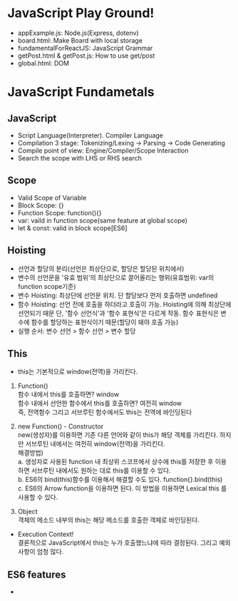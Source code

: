 # JavaScript Play Ground!

- appExample.js: Node.js(Express, dotenv)
- board.html: Make Board with local storage
- fundamentalForReactJS: JavaScript Grammar
- getPost.html & getPost.js: How to use get/post
- global.html: DOM

# JavaScript Fundametals

## JavaScript
- Script Language(Interpreter). Compiler Language
- Compilation 3 stage: Tokenizing/Lexing -> Parsing -> Code Generating
- Compile point of view: Engine/Compiler/Scope Interaction
- Search the scope with LHS or RHS search

## Scope
- Valid Scope of Variable
- Block Scope: {}
- Function Scope: function(){}
- var: vaild in function scope(same feature at global scope)
- let & const: valid in block scope[ES6]

## Hoisting
- 선언과 할당의 분리(선언은 최상단으로, 할당은 할당된 위치에서)
- 변수의 선언문을 '유효 범위'의 최상단으로 끌어올리는 행위(유효범위: var의 function scope기준)
- 변수 Hoisting: 최상단에 선언문 위치. 단 할당보다 먼저 호출하면 undefined
- 함수 Hoisting: 선언 전에 호출을 하더라고 호출이 가능. Hoisting에 의해 최상단에 선언되기 때문
  단, '함수 선언식'과 '함수 표현식'은 다르게 작동. 함수 표현식은 변수에 함수를 할당하는 표현식이기 때문(할당이 돼야 호출 가능)
- 실행 순서: 변수 선언 > 함수 선언 > 변수 할당

## This

- this는 기본적으로 window(전역)을 가리킨다.
  
1. Function() <br>
  함수 내에서 this를 호출하면? window <br>
  함수 내에서 선언한 함수에서 this를 호출하면? 여전히 window <br>
  즉, 전역함수 그리고 서브루틴 함수에서도 this는 전역에 바인딩된다

2. new Function() - Constructor <br>
  new(생성자)를 이용하면 기존 다른 언어와 같이 this가 해당 객체를 가리킨다. 하지만 서브루틴 내에서는 여전히 window(전역)을 가리킨다. <br>
  해결방법) <br>
  a. 생성자로 사용된 function 내 최상위 스코프에서 상수에 this를 저장한 후 이용하면 서브루틴 내에서도 원하는 대로 this를 이용할 수 있다. <br>
  b. ES6의 bind(this)함수를 이용해서 해결할 수도 있다. function{}.bind(this) <br>
  c. ES6의 Arrow function을 이용하면 된다. 이 방법을 이용하면 Lexical this 를 사용할 수 있다.

3. Object <br>
  객체의 메소드 내부의 this는 해당 메소드를 호출한 객체로 바인딩된다.

- Execution Context! <br>
  결론적으로 JavaScript에서 this는 누가 호출했느냐에 따라 결정된다. 그리고 예외사항이 엄청 많다.

## ES6 features
- 